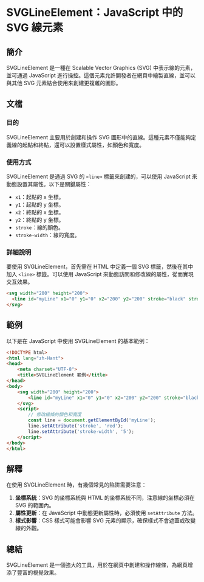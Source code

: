 <!--
Meta Description: # SVGLineElement：JavaScript 中的 SVG 線元素 ## 簡介 SVGLineElement 是一種在 Scalable Vector Graphics (SVG) 中表示線的元素，並可通過 JavaScript 進行操控。這個元素允許開發者在網頁中繪製直線，並可以與其他 ...
Meta Keywords: svg, svglineelement, stroke, 200, line
-->

# SVGLineElement：JavaScript 中的 SVG 線元素

## 簡介
SVGLineElement 是一種在 Scalable Vector Graphics (SVG) 中表示線的元素，並可通過 JavaScript 進行操控。這個元素允許開發者在網頁中繪製直線，並可以與其他 SVG 元素結合使用來創建更複雜的圖形。

## 文檔
### 目的
SVGLineElement 主要用於創建和操作 SVG 圖形中的直線。這種元素不僅能夠定義線的起點和終點，還可以設置樣式屬性，如顏色和寬度。

### 使用方式
SVGLineElement 是通過 SVG 的 `<line>` 標籤來創建的，可以使用 JavaScript 來動態設置其屬性。以下是關鍵屬性：

- `x1`：起點的 x 坐標。
- `y1`：起點的 y 坐標。
- `x2`：終點的 x 坐標。
- `y2`：終點的 y 坐標。
- `stroke`：線的顏色。
- `stroke-width`：線的寬度。

### 詳細說明
要使用 SVGLineElement，首先需在 HTML 中定義一個 SVG 標籤，然後在其中加入 `<line>` 標籤。可以使用 JavaScript 來動態訪問和修改線的屬性，從而實現交互效果。

```html
<svg width="200" height="200">
  <line id="myLine" x1="0" y1="0" x2="200" y2="200" stroke="black" stroke-width="2" />
</svg>
```

## 範例
以下是在 JavaScript 中使用 SVGLineElement 的基本範例：

```html
<!DOCTYPE html>
<html lang="zh-Hant">
<head>
    <meta charset="UTF-8">
    <title>SVGLineElement 範例</title>
</head>
<body>
    <svg width="200" height="200">
        <line id="myLine" x1="0" y1="0" x2="200" y2="200" stroke="black" stroke-width="2" />
    </svg>
    <script>
        // 修改線條的顏色和寬度
        const line = document.getElementById('myLine');
        line.setAttribute('stroke', 'red');
        line.setAttribute('stroke-width', '5');
    </script>
</body>
</html>
```

## 解釋
在使用 SVGLineElement 時，有幾個常見的陷阱需要注意：

1. **坐標系統**：SVG 的坐標系統與 HTML 的坐標系統不同，注意線的坐標必須在 SVG 的範圍內。
2. **屬性更新**：在 JavaScript 中動態更新屬性時，必須使用 `setAttribute` 方法。
3. **樣式影響**：CSS 樣式可能會影響 SVG 元素的顯示，確保樣式不會遮蓋或改變線的外觀。

## 總結
SVGLineElement 是一個強大的工具，用於在網頁中創建和操作線條，為網頁增添了豐富的視覺效果。